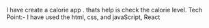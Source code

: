 I have create a calorie app .
thats help is check the calorie level.
Tech Point:-  I have used the html, css, and javaScript, React  
